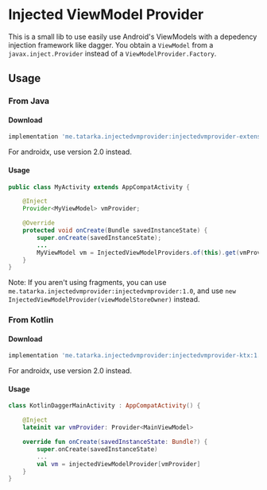# Injected ViewModel Provider
This is a small lib to use easily use Android's ViewModels with a depedency injection framework like dagger. You obtain a `ViewModel` from a `javax.inject.Provider` instead of a `ViewModelProvider.Factory`.

## Usage

### From Java

#### Download
```groovy
implementation 'me.tatarka.injectedvmprovider:injectedvmprovider-extensions:1.0'
```
For androidx, use version 2.0 instead.

#### Usage
```java
public class MyActivity extends AppCompatActivity {

    @Inject
    Provider<MyViewModel> vmProvider;

    @Override
    protected void onCreate(Bundle savedInstanceState) {
        super.onCreate(savedInstanceState);
        ...
        MyViewModel vm = InjectedViewModelProviders.of(this).get(vmProvider);
    }
}
```

Note: If you aren't using fragments, you can use `me.tatarka.injectedvmprovider:injectedvmprovider:1.0`, and use `new InjectedViewModelProvider(viewModelStoreOwner)` instead.

### From Kotlin

#### Download
```groovy
implementation 'me.tatarka.injectedvmprovider:injectedvmprovider-ktx:1.0'
```

For androidx, use version 2.0 instead.

#### Usage
```kotlin
class KotlinDaggerMainActivity : AppCompatActivity() {

    @Inject
    lateinit var vmProvider: Provider<MainViewModel>

    override fun onCreate(savedInstanceState: Bundle?) {
        super.onCreate(savedInstanceState)
        ...
        val vm = injectedViewModelProvider[vmProvider]
    }
}
```
